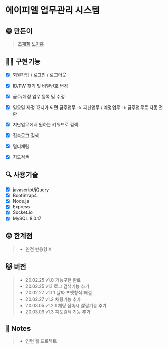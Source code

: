 # 에이피엘 업무관리 시스템

## :smile: 만든이
> [조재희](https://github.com/cbw1030)
> [노지홍](https://github.com/wlghd28)

## :man_juggling: 구현기능
- [x] 회원가입 / 로그인 / 로그아웃
- [x] ID/PW 찾기 및 비밀번호 변경
- [x] 금주/예정 업무 등록 및 수정
- [x] 일요일 자정 12시가 되면 금주업무 -> 지난업무 / 예정업무 -> 금주업무로 자동 전환
- [x] 지난업무에서 원하는 키워드로 검색 
- [x] 접속로그 검색 
- [x] 멀티채팅
- [x] 지도검색


## :mag: 사용기술
- [x] javascript/jQuery
- [x] BootStrap4
- [x] Node.js
- [x] Express
- [x] Socket.io
- [x] MySQL 8.0.17

## :worried: 한계점
> - 완전 반응형 X

## :cat: 버전
> - 20.02.25 v1.0    기능구현 완료
> - 20.02.25 v1.1    로그 검색기능 추가
> - 20.02.27 v1.1.1  날짜 포맷형식 해결
> - 20.02.27 v1.2    채팅기능 추가
> - 20.03.05 v1.2.1  채팅 접속시 알람기능 추가
> - 20.03.09 v1.3    지도검색 기능 추가

## :page_facing_up: Notes
> - 인턴 웹 프로젝트
